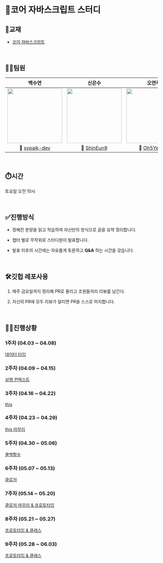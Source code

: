 # 🎯코어 자바스크립트 스터디

## 📒교재
* [코어 자바스크립트](http://www.yes24.com/Product/Goods/78586788)
<br>

## 👩‍💻팀원
|백수연|신은수|오연주|
|:-----------:|:-----------:|:-----------:|
| <img width="180px" src="https://avatars.githubusercontent.com/u/80268199?v=4">| <img width="180px" src="https://avatars.githubusercontent.com/u/75666099?v=4"> | <img width="180px" src="https://avatars.githubusercontent.com/u/117130358?v=4"> |
|🔗 <a href="https://github.com/sypaik-dev">sypaik-dev</a>|🔗 <a href= "https://github.com/ShinEun9">ShinEun9</a>|🔗 <a href="https://github.com/Oh5Yeonju">Oh5Yeonju</a>|

<br>

## ⏱️시간
토요일 오전 10시

<br>

## ✅진행방식
* 정해진 분량을 읽고 학습하여 자신만의 방식으로 글을 요약 정리합니다.

* 챕터 별로 무작위로 스터디원이 발표합니다.

* 발표 이후의 시간에는 자유롭게 토론하고 **Q&A** 하는 시간을 갖습니다.

<br>

## 🛠깃헙 레포사용
1. 매주 금요일까지 정리해 PR로 올리고 조원들끼리 리뷰를 남긴다.

2. 자신의 PR에 모두 리뷰가 달리면 PR을 스스로 머지합니다.

<br>
 
## 👩‍💻진행상황
### 1주차 (04.03 ~ 04.08)<br>
[데이터 타입](https://github.com/StudywithmeJS/Core-JavaScript/tree/main/week01)

### 2주차 (04.09 ~ 04.15)<br>
[실행 컨텍스트](https://github.com/StudywithmeJS/Core-JavaScript/tree/main/week02)

### 3주차 (04.16 ~ 04.22)<br>
[this](https://github.com/StudywithmeJS/Core-JavaScript/tree/main/week03)

### 4주차 (04.23 ~ 04.29)<br>
[this 마무리](https://github.com/StudywithmeJS/Core-JavaScript/tree/main/week04)

### 5주차 (04.30 ~ 05.06)<br>
[콜백함수](https://github.com/StudywithmeJS/Core-JavaScript/tree/main/week05)

### 6주차 (05.07 ~ 05.13)<br>
[클로저](https://github.com/StudywithmeJS/Core-JavaScript/tree/main/week06)

### 7주차 (05.14 ~ 05.20)<br>
[클로저 마무리 & 프로토타입](https://github.com/StudywithmeJS/Core-JavaScript/tree/main/week07)

### 8주차 (05.21 ~ 05.27)<br>
[프로토타입 & 클래스](https://github.com/StudywithmeJS/Core-JavaScript/tree/main/week08)

### 9주차 (05.28 ~ 06.03)<br>
[프로토타입 & 클래스](https://github.com/StudywithmeJS/Core-JavaScript/tree/main/week09)

